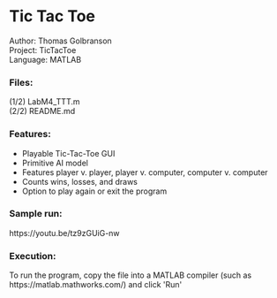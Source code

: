 <h1>Tic Tac Toe</h1>

Author: Thomas Golbranson <br>
Project: TicTacToe<br>
Language: MATLAB<br>

<h3>Files: </h3>
(1/2) LabM4_TTT.m<br>
(2/2) README.md

<h3>Features:</h3>
<ul>
<li>Playable Tic-Tac-Toe GUI</li>
<li>Primitive AI model</li>
<li>Features player v. player, player v. computer, computer v. computer</li>
<li>Counts wins, losses, and draws</li>
<li>Option to play again or exit the program</li>
</ul>

<h3>Sample run: </h3>
https://youtu.be/tz9zGUiG-nw 

<h3>Execution:</h3>
To run the program, copy the file into a MATLAB compiler (such as https://matlab.mathworks.com/) and click 'Run'
